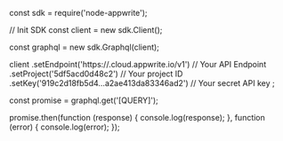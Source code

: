 const sdk = require('node-appwrite');

// Init SDK
const client = new sdk.Client();

const graphql = new sdk.Graphql(client);

client
    .setEndpoint('https://<REGION>.cloud.appwrite.io/v1') // Your API Endpoint
    .setProject('5df5acd0d48c2') // Your project ID
    .setKey('919c2d18fb5d4...a2ae413da83346ad2') // Your secret API key
;

const promise = graphql.get('[QUERY]');

promise.then(function (response) {
    console.log(response);
}, function (error) {
    console.log(error);
});